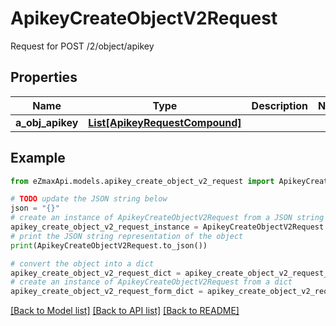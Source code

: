 # ApikeyCreateObjectV2Request

Request for POST /2/object/apikey

## Properties

Name | Type | Description | Notes
------------ | ------------- | ------------- | -------------
**a_obj_apikey** | [**List[ApikeyRequestCompound]**](ApikeyRequestCompound.md) |  | 

## Example

```python
from eZmaxApi.models.apikey_create_object_v2_request import ApikeyCreateObjectV2Request

# TODO update the JSON string below
json = "{}"
# create an instance of ApikeyCreateObjectV2Request from a JSON string
apikey_create_object_v2_request_instance = ApikeyCreateObjectV2Request.from_json(json)
# print the JSON string representation of the object
print(ApikeyCreateObjectV2Request.to_json())

# convert the object into a dict
apikey_create_object_v2_request_dict = apikey_create_object_v2_request_instance.to_dict()
# create an instance of ApikeyCreateObjectV2Request from a dict
apikey_create_object_v2_request_form_dict = apikey_create_object_v2_request.from_dict(apikey_create_object_v2_request_dict)
```
[[Back to Model list]](../README.md#documentation-for-models) [[Back to API list]](../README.md#documentation-for-api-endpoints) [[Back to README]](../README.md)


